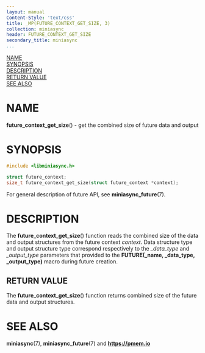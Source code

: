 ```yaml
---
layout: manual
Content-Style: 'text/css'
title: _MP(FUTURE_CONTEXT_GET_SIZE, 3)
collection: miniasync
header: FUTURE_CONTEXT_GET_SIZE
secondary_title: miniasync
...
```


[comment]: <> (SPDX-License-Identifier: BSD-3-Clause)
[comment]: <> (Copyright 2022, Intel Corporation)

[comment]: <> (future_context_get_size.3 -- man page for miniasync future_context_get_size operation)

[NAME](#name)<br />
[SYNOPSIS](#synopsis)<br />
[DESCRIPTION](#description)<br />
[RETURN VALUE](#return-value)<br />
[SEE ALSO](#see-also)<br />

# NAME #

**future_context_get_size**() - get the combined size of future data and output

# SYNOPSIS #

```c
#include <libminiasync.h>

struct future_context;
size_t future_context_get_size(struct future_context *context);
```

For general description of future API, see **miniasync_future**(7).

# DESCRIPTION #

The **future_context_get_size**() function reads the combined size of the data and output
structures from the future context *context*. Data structure type and output structure type
correspond respectively to the *\_data_type* and *\_output_type* parameters that provided
to the **FUTURE(_name, _data_type, _output_type)** macro during future creation.

## RETURN VALUE ##

The **future_context_get_size**() function returns combined size of the future data and output
structures.

# SEE ALSO #

**miniasync**(7), **miniasync_future**(7) and **<https://pmem.io>**
